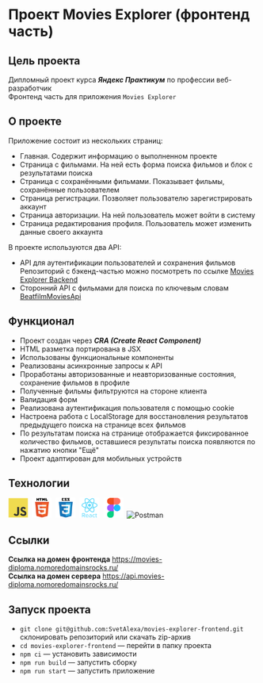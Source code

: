 # Проект Movies Explorer (фронтенд часть)

## Цель проекта
Дипломный проект курса ***Яндекс Практикум*** по профессии веб-разработчик  
Фронтенд часть для приложения `Movies Explorer`  

## О проекте
Приложение состоит из нескольких страниц:  
* Главная. Содержит информацию о выполненном проекте  
* Страница с фильмами. На ней есть форма поиска фильмов и блок с результатами поиска  
* Страница с сохранёнными фильмами. Показывает фильмы, сохранённые пользователем  
* Страница регистрации. Позволяет пользователю зарегистрировать аккаунт  
* Страница авторизации. На ней пользователь может войти в систему  
* Страница редактирования профиля. Пользователь может изменить данные своего аккаунта

В проекте используются два API:
* API для аутентификации пользователей и сохранения фильмов  
  Репозиторий с бэкенд-частью можно посмотреть по ссылке [Movies Explorer Backend](https://github.com/SvetAlexa/movies-explorer-api)
* Сторонний API c фильмами для поиска по ключевым словам [BeatfilmMoviesApi](https://api.nomoreparties.co/beatfilm-movies)

## Функционал
* Проект создан через ***CRA (Create React Component)***
* HTML разметка портирована в JSX
* Использованы функциональные компоненты
* Реализованы асинхронные запросы к API
* Проработаны авторизованные и неавторизованные состояния, сохранение фильмов в профиле
* Полученные фильмы фильтруются на стороне клиента
* Валидация форм  
* Реализована аутентификация пользователя с помощью cookie
* Настроена работа с LocalStorage для восстановления результатов предыдущего поиска на странице всех фильмов
* По результатам поиска на странице отображается фиксированное количество фильмов, оставшиеся результаты поиска появляются по нажатию кнопки "Ещё"  
* Проект адаптирован для мобильных устройств  

## Технологии
<div>
  <img src="https://github.com/devicons/devicon/blob/master/icons/javascript/javascript-original.svg" title="JavaScript" alt="JavaScript" width="40" height="40"/>&nbsp;
  <img src="https://github.com/devicons/devicon/blob/master/icons/html5/html5-original-wordmark.svg" title="HTML5" alt="HTML" width="40" height="40"/>&nbsp;
  <img src="https://github.com/devicons/devicon/blob/master/icons/css3/css3-original-wordmark.svg"  title="CSS3" alt="CSS" width="40" height="40"/>&nbsp;
  <img src="https://github.com/devicons/devicon/blob/master/icons/react/react-original-wordmark.svg" title="React" alt="React" width="40" height="40"/>&nbsp;
  <img src="https://github.com/devicons/devicon/blob/master/icons/figma/figma-original.svg" title="Figma" alt="Figma " width="40" height="40"/>&nbsp;
  <img src="https://img.icons8.com/external-tal-revivo-color-tal-revivo/48/external-postman-is-the-only-complete-api-development-environment-logo-color-tal-revivo.png" width="40" height="40" alt="Postman"/>
</div>

## Ссылки
**Ссылка на домен фронтенда** https://movies-diploma.nomoredomainsrocks.ru/  
**Ссылка на домен сервера** https://api.movies-diploma.nomoredomainsrocks.ru/

## Запуск проекта
* `git clone git@github.com:SvetAlexa/movies-explorer-frontend.git` склонировать репозиторий или скачать zip-архив
* `cd movies-explorer-frontend` — перейти в папку проекта
* `npm ci` — установить зависимости  
* `npm run build` — запустить сборку    
* `npm run start` — запустить приложение
